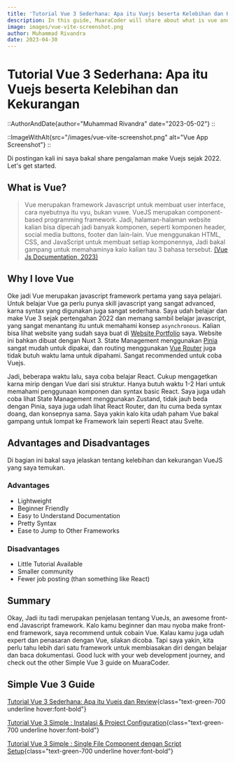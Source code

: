 ```yaml
---
title: 'Tutorial Vue 3 Sederhana: Apa itu Vuejs beserta Kelebihan dan Kekurangan'
description: In this guide, MuaraCoder will share about what is vue and why I love vue, along with the advantages and disadvantages.
image: images/vue-vite-screenshot.png
author: Muhammad Rivandra
date: 2023-04-30
---
```


# Tutorial Vue 3 Sederhana: Apa itu Vuejs beserta Kelebihan dan Kekurangan

::AuthorAndDate{author="Muhammad Rivandra" date="2023-05-02"}
::

::ImageWithAlt{src="/images/vue-vite-screenshot.png" alt="Vue App Screenshot"}
::

Di postingan kali ini saya bakal share pengalaman make Vuejs sejak 2022. Let's get started. 

## What is Vue?

>Vue merupakan framework Javascript untuk membuat user interface, cara nyebutnya itu vyu, bukan vuwe. VueJS merupakan component-based programming framework. Jadi, halaman-halaman website kalian bisa dipecah jadi banyak komponen, seperti komponen header, social media buttons, footer dan lain-lain. Vue menggunakan HTML, CSS, and JavaScript untuk membuat setiap komponennya, Jadi bakal gampang untuk memahaminya kalo kalian tau 3 bahasa tersebut. [(Vue Js Documentation, 2023)](https://vuejs.org/guide/introduction.html#what-is-vue)


## Why I love Vue

Oke jadi Vue merupakan javascript framework pertama yang saya pelajari. Untuk belajar Vue ga perlu punya skill javascript yang sangat advanced, karna syntax yang digunakan juga sangat sederhana. Saya udah belajar dan make Vue 3 sejak pertengahan 2022 dan memang sambil belajar javascript, yang sangat menantang itu untuk memahami konsep `asynchronous`. Kalian bisa lihat website yang sudah saya buat di [Website Portfolio](https://muhammad-rivandra.netlify.app/#/) saya. Website ini bahkan dibuat dengan Nuxt 3. State Management menggunakan [Pinia](https://pinia.vuejs.org) sangat mudah untuk dipakai, dan routing menggunakan [Vue Router](https://router.vuejs.org) juga tidak butuh waktu lama untuk dipahami. Sangat recommended untuk coba Vuejs. 


Jadi, beberapa waktu lalu, saya coba belajar React. Cukup mengagetkan karna mirip dengan Vue dari sisi struktur. Hanya butuh waktu 1-2 Hari untuk memahami penggunaan komponen dan syntax basic React. Saya juga udah coba lihat State Management menggunakan Zustand, tidak jauh beda dengan Pinia, saya juga udah lihat React Router, dan itu cuma beda syntax doang, dan konsepnya sama. Saya yakin kalo kita udah paham Vue bakal gampang untuk lompat ke Framework lain seperti React atau Svelte.

## Advantages and Disadvantages

Di bagian ini bakal saya jelaskan tentang kelebihan dan kekurangan VueJS yang saya temukan.

### Advantages

* Lightweight
* Beginner Friendly
* Easy to Understand Documentation
* Pretty Syntax
* Ease to Jump to Other Frameworks


### Disadvantages 

* Little Tutorial Available 
* Smaller community
* Fewer job posting (than something like React)


## Summary

Okay, Jadi itu tadi merupakan penjelasan tentang VueJs, an awesome front-end Javascript framework. Kalo kamu beginner dan mau nyoba make front-end framework, saya recommend untuk cobain Vue. Kalau kamu juga udah expert dan penasaran dengan Vue, silakan dicoba. Tapi saya yakin, kita perlu tahu lebih dari satu framework untuk membiasakan diri dengan belajar dan baca dokumentasi. Good luck with your web development journey, and check out the other Simple Vue 3 guide on MuaraCoder.

## Simple Vue 3 Guide

[Tutorial Vue 3 Sederhana: Apa itu Vuejs dan Review](/id/front-end/what-is-vue-and-why-i-love-it){class="text-green-700 underline hover:font-bold"}

[Tutorial Vue 3 Simple : Instalasi & Project Configuration](/id/front-end/vue-installation-and-project-configuration){class="text-green-700 underline hover:font-bold"}

[Tutorial Vue 3 Simple : Single File Component dengan Script Setup](/id/front-end/vue-sfc){class="text-green-700 underline hover:font-bold"}

<!-- [Simple Vue 3 Guide: Intro to Vue Router](/){class="text-green-700 underline hover:font-bold"}

[Simple Vue 3 Guide: Deploying Free on Netlify](/){class="text-green-700 underline hover:font-bold"}
 -->

